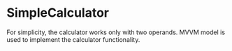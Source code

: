 # SimpleCalculator



For simplicity, the calculator works only with two operands. MVVM model is used to implement the calculator functionality.
